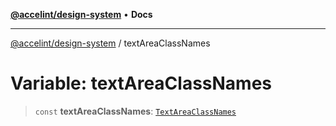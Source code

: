 [**@accelint/design-system**](../README.md) • **Docs**

***

[@accelint/design-system](../README.md) / textAreaClassNames

# Variable: textAreaClassNames

> `const` **textAreaClassNames**: [`TextAreaClassNames`](../type-aliases/TextAreaClassNames.md)
